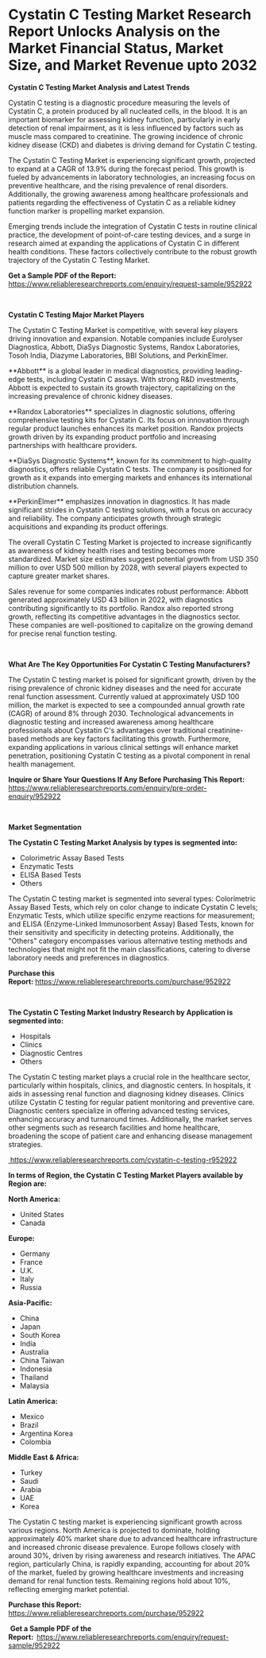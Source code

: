 <p><h1>Cystatin C Testing Market Research Report Unlocks Analysis on the Market Financial Status, Market Size, and Market Revenue upto 2032</h1></p><p><strong>Cystatin C Testing Market Analysis and Latest Trends</strong></p>
<p><p>Cystatin C testing is a diagnostic procedure measuring the levels of Cystatin C, a protein produced by all nucleated cells, in the blood. It is an important biomarker for assessing kidney function, particularly in early detection of renal impairment, as it is less influenced by factors such as muscle mass compared to creatinine. The growing incidence of chronic kidney disease (CKD) and diabetes is driving demand for Cystatin C testing.</p><p>The Cystatin C Testing Market is experiencing significant growth, projected to expand at a CAGR of 13.9% during the forecast period. This growth is fueled by advancements in laboratory technologies, an increasing focus on preventive healthcare, and the rising prevalence of renal disorders. Additionally, the growing awareness among healthcare professionals and patients regarding the effectiveness of Cystatin C as a reliable kidney function marker is propelling market expansion.</p><p>Emerging trends include the integration of Cystatin C tests in routine clinical practice, the development of point-of-care testing devices, and a surge in research aimed at expanding the applications of Cystatin C in different health conditions. These factors collectively contribute to the robust growth trajectory of the Cystatin C Testing Market.</p></p>
<p><strong>Get a Sample PDF of the Report:&nbsp;</strong> <a href="https://www.reliableresearchreports.com/enquiry/request-sample/952922?utm_campaign=3068&utm_medium=2&utm_source=Github&utm_content=ia&utm_term=17042025&utm_id=cystatin-c-testing">https://www.reliableresearchreports.com/enquiry/request-sample/952922</a></p>
<p>&nbsp;</p>
<p><strong>Cystatin C Testing Major Market Players</strong></p>
<p><p>The Cystatin C Testing Market is competitive, with several key players driving innovation and expansion. Notable companies include Eurolyser Diagnostica, Abbott, DiaSys Diagnostic Systems, Randox Laboratories, Tosoh India, Diazyme Laboratories, BBI Solutions, and PerkinElmer.</p><p>**Abbott** is a global leader in medical diagnostics, providing leading-edge tests, including Cystatin C assays. With strong R&D investments, Abbott is expected to sustain its growth trajectory, capitalizing on the increasing prevalence of chronic kidney diseases.</p><p>**Randox Laboratories** specializes in diagnostic solutions, offering comprehensive testing kits for Cystatin C. Its focus on innovation through regular product launches enhances its market position. Randox projects growth driven by its expanding product portfolio and increasing partnerships with healthcare providers.</p><p>**DiaSys Diagnostic Systems**, known for its commitment to high-quality diagnostics, offers reliable Cystatin C tests. The company is positioned for growth as it expands into emerging markets and enhances its international distribution channels.</p><p>**PerkinElmer** emphasizes innovation in diagnostics. It has made significant strides in Cystatin C testing solutions, with a focus on accuracy and reliability. The company anticipates growth through strategic acquisitions and expanding its product offerings.</p><p>The overall Cystatin C Testing Market is projected to increase significantly as awareness of kidney health rises and testing becomes more standardized. Market size estimates suggest potential growth from USD 350 million to over USD 500 million by 2028, with several players expected to capture greater market shares.</p><p>Sales revenue for some companies indicates robust performance: Abbott generated approximately USD 43 billion in 2022, with diagnostics contributing significantly to its portfolio. Randox also reported strong growth, reflecting its competitive advantages in the diagnostics sector. These companies are well-positioned to capitalize on the growing demand for precise renal function testing.</p></p>
<p>&nbsp;</p>
<p><strong>What Are The Key Opportunities For Cystatin C Testing Manufacturers?</strong></p>
<p><p>The Cystatin C testing market is poised for significant growth, driven by the rising prevalence of chronic kidney diseases and the need for accurate renal function assessment. Currently valued at approximately USD 100 million, the market is expected to see a compounded annual growth rate (CAGR) of around 8% through 2030. Technological advancements in diagnostic testing and increased awareness among healthcare professionals about Cystatin C's advantages over traditional creatinine-based methods are key factors facilitating this growth. Furthermore, expanding applications in various clinical settings will enhance market penetration, positioning Cystatin C testing as a pivotal component in renal health management.</p></p>
<p><strong>Inquire or Share Your Questions If Any Before Purchasing This Report:</strong> <a href="https://www.reliableresearchreports.com/enquiry/pre-order-enquiry/952922?utm_campaign=3068&utm_medium=2&utm_source=Github&utm_content=ia&utm_term=17042025&utm_id=cystatin-c-testing">https://www.reliableresearchreports.com/enquiry/pre-order-enquiry/952922</a></p>
<p>&nbsp;</p>
<p><strong>Market Segmentation</strong></p>
<p><strong>The Cystatin C Testing Market Analysis by types is segmented into:</strong></p>
<p><ul><li>Colorimetric Assay Based Tests</li><li>Enzymatic Tests</li><li>ELISA Based Tests</li><li>Others</li></ul></p>
<p><p>The Cystatin C testing market is segmented into several types: Colorimetric Assay Based Tests, which rely on color change to indicate Cystatin C levels; Enzymatic Tests, which utilize specific enzyme reactions for measurement; and ELISA (Enzyme-Linked Immunosorbent Assay) Based Tests, known for their sensitivity and specificity in detecting proteins. Additionally, the "Others" category encompasses various alternative testing methods and technologies that might not fit the main classifications, catering to diverse laboratory needs and preferences in diagnostics.</p></p>
<p><strong>Purchase this Report:&nbsp;</strong><a href="https://www.reliableresearchreports.com/purchase/952922?utm_campaign=3068&utm_medium=2&utm_source=Github&utm_content=ia&utm_term=17042025&utm_id=cystatin-c-testing">https://www.reliableresearchreports.com/purchase/952922</a></p>
<p>&nbsp;</p>
<p><strong>The Cystatin C Testing Market Industry Research by Application is segmented into:</strong></p>
<p><ul><li>Hospitals</li><li>Clinics</li><li>Diagnostic Centres</li><li>Others</li></ul></p>
<p><p>The Cystatin C testing market plays a crucial role in the healthcare sector, particularly within hospitals, clinics, and diagnostic centers. In hospitals, it aids in assessing renal function and diagnosing kidney diseases. Clinics utilize Cystatin C testing for regular patient monitoring and preventive care. Diagnostic centers specialize in offering advanced testing services, enhancing accuracy and turnaround times. Additionally, the market serves other segments such as research facilities and home healthcare, broadening the scope of patient care and enhancing disease management strategies.</p></p>
<p><a href="https://www.reliableresearchreports.com/cystatin-c-testing-r952922?utm_campaign=3068&utm_medium=2&utm_source=Github&utm_content=ia&utm_term=17042025&utm_id=cystatin-c-testing">&nbsp;https://www.reliableresearchreports.com/cystatin-c-testing-r952922</a></p>
<p><strong>In terms of Region, the Cystatin C Testing Market Players available by Region are:</strong></p>
<p>
    <p> <strong> North America: </strong>
        <ul>
            <li>United States</li>
            <li>Canada</li>
        </ul>
        </p> 
    <p> <strong> Europe: </strong>
        <ul>
            <li>Germany</li>
            <li>France</li>
            <li>U.K.</li>
            <li>Italy</li>
            <li>Russia</li>
        </ul>
        </p> 
    <p> <strong> Asia-Pacific: </strong>
        <ul>
            <li>China</li>
            <li>Japan</li>
            <li>South Korea</li>
            <li>India</li>
            <li>Australia</li>
            <li>China Taiwan</li>
            <li>Indonesia</li>
            <li>Thailand</li>
            <li>Malaysia</li>
        </ul>
        </p> 
    <p> <strong> Latin America: </strong>
        <ul>
            <li>Mexico</li>
            <li>Brazil</li>
            <li>Argentina Korea</li>
            <li>Colombia</li>
        </ul>
        </p> 
    <p> <strong> Middle East & Africa: </strong>
        <ul>
            <li>Turkey</li>
            <li>Saudi</li>
            <li>Arabia</li>
            <li>UAE</li>
            <li>Korea</li>
        </ul>
    </p>
    </p>
<p><p>The Cystatin C testing market is experiencing significant growth across various regions. North America is projected to dominate, holding approximately 40% market share due to advanced healthcare infrastructure and increased chronic disease prevalence. Europe follows closely with around 30%, driven by rising awareness and research initiatives. The APAC region, particularly China, is rapidly expanding, accounting for about 20% of the market, fueled by growing healthcare investments and increasing demand for renal function tests. Remaining regions hold about 10%, reflecting emerging market potential.</p></p>
<p><strong>Purchase this Report: </strong><a href="https://www.reliableresearchreports.com/purchase/952922?utm_campaign=3068&utm_medium=2&utm_source=Github&utm_content=ia&utm_term=17042025&utm_id=cystatin-c-testing">https://www.reliableresearchreports.com/purchase/952922</a></p>
<p>&nbsp;<strong>Get a Sample PDF of the Report:&nbsp;&nbsp;</strong><a href="https://www.reliableresearchreports.com/enquiry/request-sample/952922?utm_campaign=3068&utm_medium=2&utm_source=Github&utm_content=ia&utm_term=17042025&utm_id=cystatin-c-testing">https://www.reliableresearchreports.com/enquiry/request-sample/952922</a></p>
<p><strong></strong></p>
<p><p></p><p></p><p></p></p>
